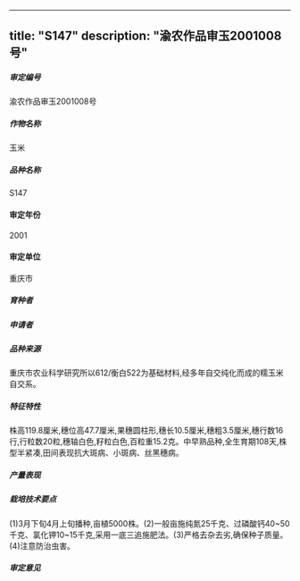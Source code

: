 
---
title: "S147"
description: "渝农作品审玉2001008号"
---
##### 审定编号 
渝农作品审玉2001008号

##### 作物名称
玉米

##### 品种名称
S147

#### 审定年份
2001	

#### 审定单位
重庆市

##### 育种者


##### 申请者


##### 品种来源
重庆市农业科学研究所以612/衡白522为基础材料,经多年自交纯化而成的糯玉米自交系。

##### 特征特性
株高119.8厘米,穗位高47.7厘米,果穗圆柱形,穗长10.5厘米,穗粗3.5厘米,穗行数16行,行粒数20粒,穗轴白色,籽粒白色,百粒重15.2克。中早熟品种,全生育期108天,株型半紧凑,田间表现抗大斑病、小斑病、丝黑穗病。

##### 产量表现


##### 栽培技术要点
(1)3月下旬4月上旬播种,亩植5000株。(2)一般亩施纯氮25千克、过磷酸钙40~50千克、氯化钾10~15千克,采用一底三追施肥法。(3)严格去杂去劣,确保种子质量。(4)注意防治虫害。

##### 审定意见



